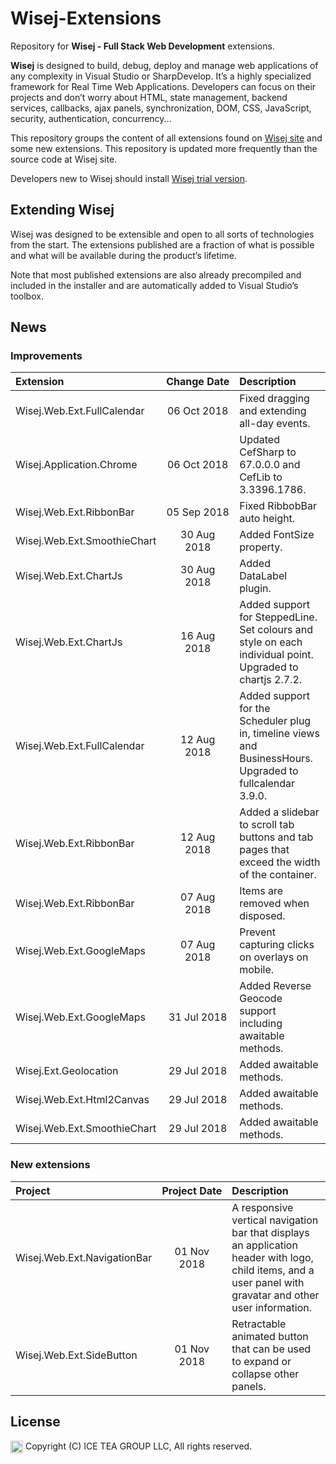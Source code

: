 Wisej-Extensions
====

Repository for __Wisej - Full Stack Web Development__ extensions.

__Wisej__ is designed to build, debug, deploy and manage web applications of any complexity in Visual Studio or SharpDevelop. It’s a highly specialized framework for Real Time Web Applications. Developers can focus on their projects and don’t worry about HTML, state management, backend services, callbacks, ajax panels, synchronization, DOM, CSS, JavaScript, security, authentication, concurrency...

This repository groups the content of all extensions found on [Wisej site](https://wisej.com/extensions/) and some new extensions. This repository is updated more frequently than the source code at Wisej site.

Developers new to Wisej should install [Wisej trial version](https://wisej.com/#buy).

## Extending Wisej

Wisej was designed to be extensible and open to all sorts of technologies from the start. The extensions published are a fraction of what is possible and what will be available during the product’s lifetime.

Note that most published extensions are also already precompiled and included in the installer and are automatically added to Visual Studio’s toolbox.

## News

### Improvements

| Extension | Change&nbsp;Date | Description |
| :--- | :---: | :--- |
| Wisej.Web.Ext.FullCalendar | 06 Oct 2018 | Fixed dragging and extending all-day events. |
| Wisej.Application.Chrome | 06 Oct 2018 | Updated CefSharp to 67.0.0.0 and CefLib to 3.3396.1786. |
| Wisej.Web.Ext.RibbonBar | 05 Sep 2018 | Fixed RibbobBar auto height. |
| Wisej.Web.Ext.SmoothieChart | 30 Aug 2018 | Added FontSize property. |
| Wisej.Web.Ext.ChartJs | 30 Aug 2018 | Added DataLabel plugin. |
| Wisej.Web.Ext.ChartJs | 16 Aug 2018 | Added support for SteppedLine. Set colours and style on each individual point. Upgraded to chartjs 2.7.2. |
| Wisej.Web.Ext.FullCalendar | 12 Aug 2018 | Added support for the Scheduler plug in, timeline views and BusinessHours. Upgraded to fullcalendar 3.9.0. |
| Wisej.Web.Ext.RibbonBar | 12 Aug 2018 | Added a slidebar to scroll tab buttons and tab pages that exceed the width of the container. |
| Wisej.Web.Ext.RibbonBar | 07 Aug 2018 | Items are removed when disposed. |
| Wisej.Web.Ext.GoogleMaps | 07 Aug 2018 | Prevent capturing clicks on overlays on mobile. |
| Wisej.Web.Ext.GoogleMaps | 31 Jul 2018 | Added Reverse Geocode support including awaitable methods. |
| Wisej.Ext.Geolocation | 29 Jul 2018 | Added awaitable methods. |
| Wisej.Web.Ext.Html2Canvas | 29 Jul 2018 | Added awaitable methods. |
| Wisej.Web.Ext.SmoothieChart | 29 Jul 2018 | Added awaitable methods. |

### New extensions

| Project | Project&nbsp;Date | Description |
| :--- | :---: | :--- |
| Wisej.Web.Ext.NavigationBar | 01 Nov 2018 | A responsive vertical navigation bar that displays an application header with logo, child items, and a user panel with gravatar and other user information. |
| Wisej.Web.Ext.SideButton | 01 Nov 2018 | Retractable animated button that can be used to expand or collapse other panels. |

License
-------
<img src="http://iceteagroup.com/wp-content/uploads/2017/01/Square-64x64-trasp.png" height="20" align="top"> Copyright (C) ICE TEA GROUP LLC, All rights reserved.
